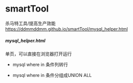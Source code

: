 # smartTool
杀马特工具/提高生产效能  
https://ddmmddmm.github.io/smartTool/mysql_helper.html


##### mysql_helper.html
单页，可以直接在浏览器打开运行

- mysql where in 条件列转行

- mysql where in 条件分组成UNION ALL



